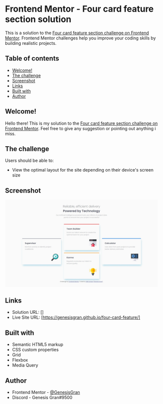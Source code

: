 # Frontend Mentor - Four card feature section solution

This is a solution to the [Four card feature section challenge on Frontend Mentor](https://www.frontendmentor.io/challenges/four-card-feature-section-weK1eFYK). Frontend Mentor challenges help you improve your coding skills by building realistic projects.

## Table of contents

- [Welcome!](#welcome!)
- [The challenge](#the-challenge)
- [Screenshot](#screenshot)
- [Links](#links)
- [Built with](#built-with)
- [Author](#author)

## Welcome!

Hello there! This is my solution to the [Four card feature section challenge on Frontend Mentor](https://www.frontendmentor.io/challenges/four-card-feature-section-weK1eFYK). Feel free to give any suggestion or pointing out anything i miss.

## The challenge

Users should be able to:

- View the optimal layout for the site depending on their device's screen size

## Screenshot

![Web Preview](./web-preview.jpeg)

## Links

- Solution URL: []
- Live Site URL: [https://genesisgran.github.io/four-card-feature/]

## Built with

- Semantic HTML5 markup
- CSS custom properties
- Grid
- Flexbox
- Media Query

## Author

- Frontend Mentor - [@GenesisGran](https://www.frontendmentor.io/profile/GenesisGran)
- Discord - Genesis Gran#9500
